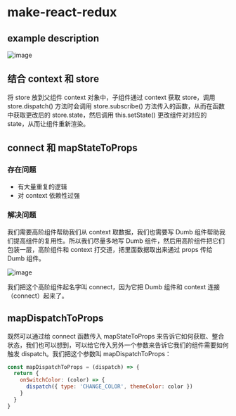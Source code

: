 # make-react-redux

## example description

![image](https://ae01.alicdn.com/kf/U8a6a65bc19ef4d1da30743b5d7758227C.jpg)

## 结合 context 和 store

将 store 放到父组件 context 对象中，子组件通过 context 获取 store，调用 store.dispatch() 方法时会调用 store.subscribe() 方法传入的函数，从而在函数中获取更改后的 store.state，然后调用 this.setState() 更改组件对对应的 state，从而让组件重新渲染。

## connect 和 mapStateToProps

### 存在问题

- 有大量重复的逻辑
- 对 context 依赖性过强

### 解决问题

我们需要高阶组件帮助我们从 context 取数据，我们也需要写 Dumb 组件帮助我们提高组件的复用性。所以我们尽量多地写 Dumb 组件，然后用高阶组件把它们包装一层，高阶组件和 context 打交道，把里面数据取出来通过 props 传给 Dumb 组件。

![image](https://ae01.alicdn.com/kf/U82acf931211e4fa2a3794e7d7724dd22o.jpg)

我们把这个高阶组件起名字叫 connect，因为它把 Dumb 组件和 context 连接（connect）起来了。

## mapDispatchToProps

既然可以通过给 connect 函数传入 mapStateToProps 来告诉它如何获取、整合状态，我们也可以想到，可以给它传入另外一个参数来告诉它我们的组件需要如何触发 dispatch。我们把这个参数叫 mapDispatchToProps：

```js
const mapDispatchToProps = (dispatch) => {
  return {
    onSwitchColor: (color) => {
      dispatch({ type: 'CHANGE_COLOR', themeColor: color })
    }
  }
}
```